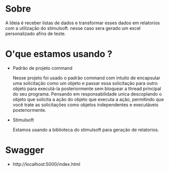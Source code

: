 # Sobre

A Ideia é receber listas de dados e transformar esses dados em relatorios com a utilização do stimulsoft. nesse caso sera
gerado um excel personalizado afins de teste.

# O'que estamos usando ?

 - Padrão de projeto command
 
    Nesse projeto foi usado o padrão command com intuito de encapsular uma solicitação como um objeto e passar essa solicitação para outro objeto para executá-la   posteriormente sem bloquear a thread principal do seu programa. Pensando em responsabilidade unica descoplando o objeto que solicita a ação do objeto que executa a ação, permitindo que você trate as solicitações como objetos independentes e executáveis posteriormente.
    
    
 - Stimulsoft

    Estamos usando a biblioteca do stimulsoft para geração de relatorios.
    
# Swagger
  - http://localhost:5000/index.html
    
  
 
